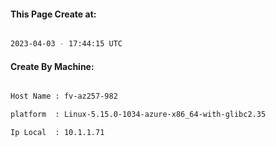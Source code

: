 
   
#### This Page Create at:

```bash

2023-04-03 - 17:44:15 UTC

```

#### Create By Machine:

```bash

Host Name : fv-az257-982

platform  : Linux-5.15.0-1034-azure-x86_64-with-glibc2.35

Ip Local  : 10.1.1.71

```

